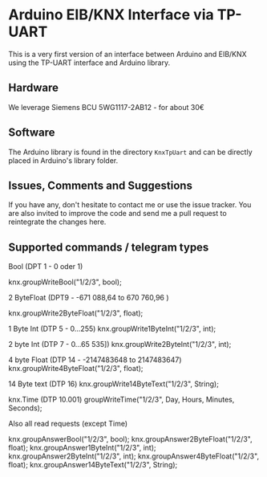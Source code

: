 Arduino EIB/KNX Interface via TP-UART
=====================================


This is a very first version of an interface between Arduino and EIB/KNX using the TP-UART interface and Arduino library.


Hardware
--------

We leverage Siemens BCU 5WG1117-2AB12 - for about 30€

Software
--------

The Arduino library is found in the directory `KnxTpUart` and can be directly placed in Arduino's library folder. 


Issues, Comments and Suggestions
--------------------------------

If you have any, don't hesitate to contact me or use the issue tracker. You are also invited to improve the code and send me a pull request to reintegrate the changes here.

Supported commands / telegram types
-----------------------------------

Bool (DPT 1 - 0 oder 1)

knx.groupWriteBool("1/2/3", bool);


2 ByteFloat (DPT9 - -671 088,64 to 670 760,96 )

knx.groupWrite2ByteFloat("1/2/3", float);


1 Byte Int (DTP 5 - 0...255)
knx.groupWrite1ByteInt("1/2/3", int);

2 byte Int (DTP 7 - 0…65 535])
knx.groupWrite2ByteInt("1/2/3", int);

4 byte Float (DTP 14 - -2147483648 to 2147483647) 
knx.groupWrite4ByteFloat("1/2/3", float);

14 Byte text (DTP 16)
knx.groupWrite14ByteText("1/2/3", String);

knx.Time (DTP 10.001)
groupWriteTime("1/2/3", Day, Hours, Minutes, Seconds);

Also all read requests (except Time)

knx.groupAnswerBool("1/2/3", bool);
knx.groupAnswer2ByteFloat("1/2/3", float);
knx.groupAnswer1ByteInt("1/2/3", int);
knx.groupAnswer2ByteInt("1/2/3", int);
knx.groupAnswer4ByteFloat("1/2/3", float);
knx.groupAnswer14ByteText("1/2/3", String);


